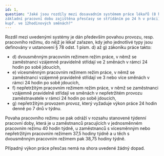 ```yaml
---
id: 1,
question: "Jaké jsou rozdíly mezi dosavadním systémem práce lékařů (8 h práce všední den, péče mimo
základní pracovní dobu zajištěna přesčasy se střídáním po 24 h v práci) a nepřetržitým režimem,
kupř. ve 12hodinových směnách?"
---
```

Rozdíl mezi uvedenými systémy je dán především povahou provozu, resp. pracovního
režimu, do nějž je lékař zařazen, kdy jeho jednotlivé typy jsou definovány
v ustanovení § 78 odst. 1 písm. d) až g) zákoníku práce takto:

- d) dvousměnným pracovním režimem režim práce, v němž se zaměstnanci vzájemně
  pravidelně střídají ve 2 směnách v rámci 24 hodin po sobě jdoucích,
- e) vícesměnným pracovním režimem režim práce, v němž se zaměstnanci vzájemně
  pravidelně střídají ve 3 nebo více směnách v rámci 24 hodin po sobě jdoucích,
- f) nepřetržitým pracovním režimem režim práce, v němž se zaměstnanci vzájemně
  pravidelně střídají ve směnách v nepřetržitém provozu zaměstnavatele v rámci
  24 hodin po sobě jdoucích,
- g) nepřetržitým provozem provoz, který vyžaduje výkon práce 24 hodin denně po
  7 dnů v týdnu.

Povaha pracovního režimu se pak odráží v rozsahu stanovené týdenní pracovní doby,
která je u zaměstnanců pracujících v jednosměnném pracovním režimu 40 hodin týdně,
u zaměstnanců s vícesměnným nebo nepřetržitým pracovním režimem 37,5 hodiny týdně
a u těch s dvousměnným pracovním režimem pak 38,75 hodiny týdně.

Případný výkon práce přesčas nemá na shora uvedené žádný dopad.
